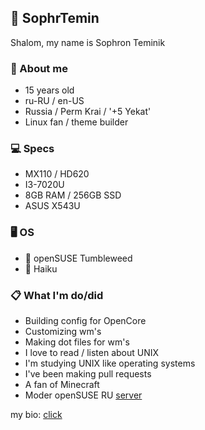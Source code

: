 ## 🦊 SophrTemin
Shalom, my name is Sophron Teminik

### 💾 About me
- 15 years old
- ru-RU / en-US
- Russia / Perm Krai / '+5 Yekat'
- Linux fan / theme builder

### 💻 Specs
* MX110 / HD620
* I3-7020U
* 8GB RAM / 256GB SSD
* ASUS X543U

### 🖥️ OS 
* 🦎 openSUSE Tumbleweed
* 🍁 Haiku

### 📋 What I'm do/did
- Building config for OpenCore
- Customizing wm's
- Making dot files for wm's
- I love to read / listen about UNIX
- I'm studying UNIX like operating systems
- I've been making pull requests
- A fan of Minecraft
- Moder openSUSE RU [server](https://discord.gg/EfJDaThh8w)

my bio: [click](https://t.me/sophrbio)


